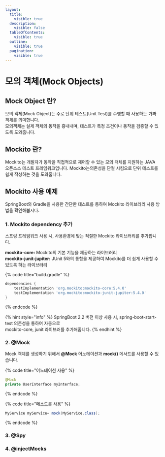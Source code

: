 ```yaml
---
layout:
  title:
    visible: true
  description:
    visible: false
  tableOfContents:
    visible: true
  outline:
    visible: true
  pagination:
    visible: true
---
```


# 모의 객체(Mock Objects)

## **Mock Object 란?** <a href="#mock-object" id="mock-object"></a>

모의 객체(Mock Object)는 주로 단위 테스트(Unit Test)를 수행할 때 사용하는 가짜 객체를 의미합니다.\
모의객체는 실제 객체의 동작을 흉내내며, 테스트가 특정 조건이나 동작을 검증할 수 있도록 도와줍니다.



## **Mockito 란?** <a href="#mockito" id="mockito"></a>

Mockito는 개발자가 동작을 직접적으로 제어할 수 있는 모의  객체를 지원하는 JAVA 오픈소스 테스트 프레임워크입니다. Mockito는의존성을 단절 시킴으로 단위 테스트를 쉽게 작성하는 것을 도와줍니다.



## **Mockito 사용 예제** <a href="#mockito-usage" id="mockito-usage"></a>

SpringBoot와 Gradle을 사용한 간단한 테스트를 통하여 Mockito 라이브러리 사용 방법을 확인해봅시다.

### **1. Mockito dependency 추가**

스프링 프레임워크 사용 시, 사용환경에 맞는 적절한 Mockito 라이브러리를 추가합니다.

**mockito-core:** Mockito의 기본 기능을 제공하는 라이브러리\
**mockito-junit-jupiter:** JUnit 5와의 통합을 제공하여 Mockito를 더 쉽게 사용할 수 있도록 하는 라이브러리

{% code title="build.gradle" %}
```gradle
dependencies {
    testImplementation 'org.mockito:mockito-core:5.4.0'
    testImplementation 'org.mockito:mockito-junit-jupiter:5.4.0'
}

```
{% endcode %}

{% hint style="info" %}
SpringBoot 2.2 버전 이상 사용 시, spring-boot-start-test 의존성을 통하여 자동으로 \
mockito-core, junit 라이브러를 추가해줍니다.
{% endhint %}

### **2. @Mock** <a href="#annotation-mock" id="annotation-mock"></a>

&#x20;Mock 객체를 생성하기 위해서 **@Mock** 어노테이션과 **mock()** 메서드를 사용할 수 있습니다.

{% code title="어노테이션 사용" %}
```java
@Mock
private UserInterface myInterface;
```
{% endcode %}

{% code title="메소드를 사용" %}
```java
MyService myService= mock(MyService.class);
```
{% endcode %}

### **3. @Spy**



### **4. @injectMocks**
